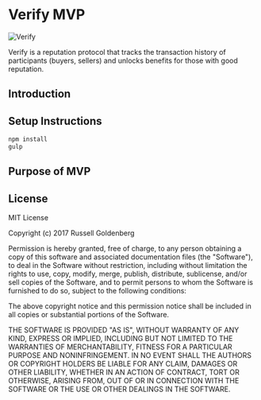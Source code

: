 # Verify MVP
<img src="https://d33wubrfki0l68.cloudfront.net/ac3979574578f190ea3e4c7c76f4632c1393dd7a/8f92a/img/logo.svg" alt="Verify"/> 

Verify is a reputation protocol that tracks the transaction history of participants (buyers, sellers) and unlocks benefits for those with good reputation.
## Introduction

## Setup Instructions
```bash
npm install
gulp
```
## Purpose of MVP
## License
MIT License

Copyright (c) 2017 Russell Goldenberg

Permission is hereby granted, free of charge, to any person obtaining a copy of this software and associated documentation files (the "Software"), to deal in the Software without restriction, including without limitation the rights to use, copy, modify, merge, publish, distribute, sublicense, and/or sell copies of the Software, and to permit persons to whom the Software is furnished to do so, subject to the following conditions:

The above copyright notice and this permission notice shall be included in all copies or substantial portions of the Software.

THE SOFTWARE IS PROVIDED "AS IS", WITHOUT WARRANTY OF ANY KIND, EXPRESS OR IMPLIED, INCLUDING BUT NOT LIMITED TO THE WARRANTIES OF MERCHANTABILITY, FITNESS FOR A PARTICULAR PURPOSE AND NONINFRINGEMENT. IN NO EVENT SHALL THE AUTHORS OR COPYRIGHT HOLDERS BE LIABLE FOR ANY CLAIM, DAMAGES OR OTHER LIABILITY, WHETHER IN AN ACTION OF CONTRACT, TORT OR OTHERWISE, ARISING FROM, OUT OF OR IN CONNECTION WITH THE SOFTWARE OR THE USE OR OTHER DEALINGS IN THE SOFTWARE.
